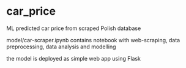 # car_price
ML predicted car price from scraped Polish database

model/car-scraper.ipynb contains notebook with web-scraping, data preprocessing, data analysis and modelling

the model is deployed as simple web app using Flask
